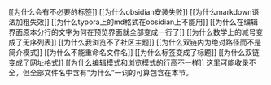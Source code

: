 [[为什么会有不必要的标签]]
[[为什么obsidian安装失败]]
[[为什么markdown语法加粗失效]]
[[为什么typora上的md格式在obsidian上不能用]]
[[为什么在编辑界面原本分行的文字为何在预览界面就全部变成一行了]]
[[为什么数学上的减号变成了无序列表]]
[[为什么我浏览不了社区主题]]
[[为什么双链内为绝对路径而不是简介模式]]
[[为什么不能重命名文件名]]
[[为什么标签变成了标题]]
[[为什么双链变成了网址格式]]
[[为什么编辑模式和浏览模式的行高不一样]]
这里可能收录不全，但全部文件名中含有“为什么”一词的可算包含在本节。